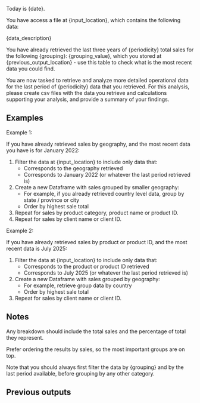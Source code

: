 Today is {date}.

You have access a file at {input_location}, which contains the following data:

{data_description}

You have already retrieved the last three years of {periodicity} total sales for the following {grouping}: {grouping_value}, which you stored at {previous_output_location} - use this table to check what is the most recent data you could find.

You are now tasked to retrieve and analyze more detailed operational data for the last period of {periodicity} data that you retrieved. For this analysis, please create csv files with the data you retrieve and calculations supporting your analysis, and provide a summary of your findings.

## Examples

Example 1:

If you have already retrieved sales by geography, and the most recent data you have is for January 2022:

1. Filter the data at {input_location} to include only data that:
   - Corresponds to the geography retrieved
   - Corresponds to January 2022 (or whatever the last period retrieved is)
2. Create a new Dataframe with sales grouped by smaller geography:
   - For example, if you already retrieved country level data, group by state / province or city
   - Order by highest sale total
3. Repeat for sales by product category, product name or product ID.
4. Repeat for sales by client name or client ID.

Example 2:

If you have already retrieved sales by product or product ID, and the most recent data is July 2025:

1. Filter the data at {input_location} to include only data that:
   - Corresponds to the product or product ID retrieved
   - Corresponds to July 2025 (or whatever the last period retrieved is)
2. Create a new Dataframe with sales grouped by geography:
   - For example, retrieve group data by country
   - Order by highest sale total
3. Repeat for sales by client name or client ID.

## Notes

Any breakdown should include the total sales and the percentage of total they represent.

Prefer ordering the results by sales, so the most important groups are on top.

Note that you should always first filter the data by {grouping} and by the last period available, before grouping by any other category.

## Previous outputs

